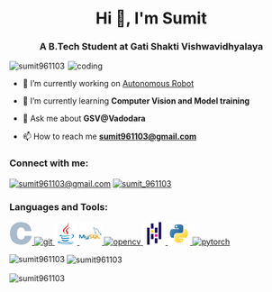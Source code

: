 <h1 align="center">Hi 👋, I'm Sumit</h1>
<h3 align="center">A B.Tech Student at Gati Shakti Vishwavidhyalaya</h3>
<img align = "right" alt = "coding" width = "400" src = "https://encrypted-tbn0.gstatic.com/images?q=tbn:ANd9GcQo07ToL1YzKPkPvqZ8QyH0qbFB0QhG6cRy8uYgaedl3Lqfep2i9UUz7BeFGTCivImSBEM&usqp=CAU"
<p align="left"> <img src="https://komarev.com/ghpvc/?username=sumit961103&label=Profile%20views&color=0e75b6&style=flat" alt="sumit961103" /> </p>

- 🔭 I’m currently working on [Autonomous Robot](https://github.com/sumit961103/Autonomous-Robot.git)

- 🌱 I’m currently learning **Computer Vision and Model training**

- 💬 Ask me about **GSV@Vadodara**

- 📫 How to reach me **sumit961103@gmail.com**

<h3 align="left">Connect with me:</h3>
<p align="left">
<a href="https://linkedin.com/in/sumit961103@gmail.com" target="blank"><img align="center" src="https://raw.githubusercontent.com/rahuldkjain/github-profile-readme-generator/master/src/images/icons/Social/linked-in-alt.svg" alt="sumit961103@gmail.com" height="30" width="40" /></a>
<a href="https://instagram.com/sumit_961103" target="blank"><img align="center" src="https://raw.githubusercontent.com/rahuldkjain/github-profile-readme-generator/master/src/images/icons/Social/instagram.svg" alt="sumit_961103" height="30" width="40" /></a>
</p>

<h3 align="left">Languages and Tools:</h3>
<p align="left"> <a href="https://www.cprogramming.com/" target="_blank" rel="noreferrer"> <img src="https://raw.githubusercontent.com/devicons/devicon/master/icons/c/c-original.svg" alt="c" width="40" height="40"/> </a> <a href="https://git-scm.com/" target="_blank" rel="noreferrer"> <img src="https://www.vectorlogo.zone/logos/git-scm/git-scm-icon.svg" alt="git" width="40" height="40"/> </a> <a href="https://www.java.com" target="_blank" rel="noreferrer"> <img src="https://raw.githubusercontent.com/devicons/devicon/master/icons/java/java-original.svg" alt="java" width="40" height="40"/> </a> <a href="https://www.mysql.com/" target="_blank" rel="noreferrer"> <img src="https://raw.githubusercontent.com/devicons/devicon/master/icons/mysql/mysql-original-wordmark.svg" alt="mysql" width="40" height="40"/> </a> <a href="https://opencv.org/" target="_blank" rel="noreferrer"> <img src="https://www.vectorlogo.zone/logos/opencv/opencv-icon.svg" alt="opencv" width="40" height="40"/> </a> <a href="https://pandas.pydata.org/" target="_blank" rel="noreferrer"> <img src="https://raw.githubusercontent.com/devicons/devicon/2ae2a900d2f041da66e950e4d48052658d850630/icons/pandas/pandas-original.svg" alt="pandas" width="40" height="40"/> </a> <a href="https://www.python.org" target="_blank" rel="noreferrer"> <img src="https://raw.githubusercontent.com/devicons/devicon/master/icons/python/python-original.svg" alt="python" width="40" height="40"/> </a> <a href="https://pytorch.org/" target="_blank" rel="noreferrer"> <img src="https://www.vectorlogo.zone/logos/pytorch/pytorch-icon.svg" alt="pytorch" width="40" height="40"/> </a> </p>

<p><img align="left" src="https://github-readme-stats.vercel.app/api/top-langs?username=sumit961103&show_icons=true&locale=en&layout=compact" alt="sumit961103" /></p>

<p>&nbsp;<img align="center" src="https://github-readme-stats.vercel.app/api?username=sumit961103&show_icons=true&locale=en" alt="sumit961103" /></p>

<p><img align="center" src="https://github-readme-streak-stats.herokuapp.com/?user=sumit961103&" alt="sumit961103" /></p>
